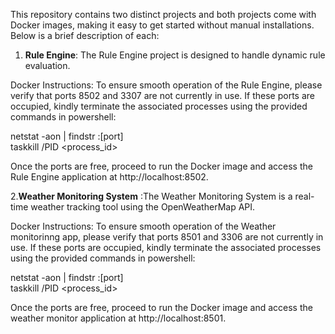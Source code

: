 This repository contains two distinct projects and both projects come with Docker images, making it easy to get started without manual installations. Below is a brief description of each:  

1. **Rule Engine**: The Rule Engine project is designed to handle dynamic rule evaluation.  

Docker Instructions: To ensure smooth operation of the Rule Engine, please verify that ports 8502 and 3307 are not currently in use. If these ports are occupied, kindly terminate the associated processes using the provided commands in powershell:  

   netstat -aon | findstr :[port]   
   taskkill /PID <process_id> 
   
Once the ports are free, proceed to run the Docker image and access the Rule Engine application at http://localhost:8502.  


2.**Weather Monitoring System** :The Weather Monitoring System is a real-time weather tracking tool using the OpenWeatherMap API.  

Docker Instructions: To ensure smooth operation of the Weather monitorinng app, please verify that ports 8501 and 3306 are not currently in use. If these ports are occupied, kindly terminate the associated processes using the provided commands in powershell:  

   netstat -aon | findstr :[port]   
   taskkill /PID <process_id> 
   
Once the ports are free, proceed to run the Docker image and access the weather monitor application at http://localhost:8501.  
   
